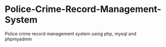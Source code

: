 # Police-Crime-Record-Management-System
Police crime record management system using php, mysql and phpmyadmin
